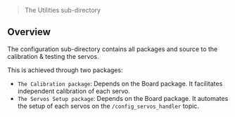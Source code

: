> The Utilities sub-directory

## Overview

The configuration sub-directory contains all packages and source to the calibration & testing the servos.

This is achieved through two packages: 
* `The Calibration package`: Depends on the Board package. It facilitates independent calibration of each servo.
* `The Servos Setup package`: Depends on the Board package. It automates the setup of each servos on the `/config_servos_handler` topic. 
